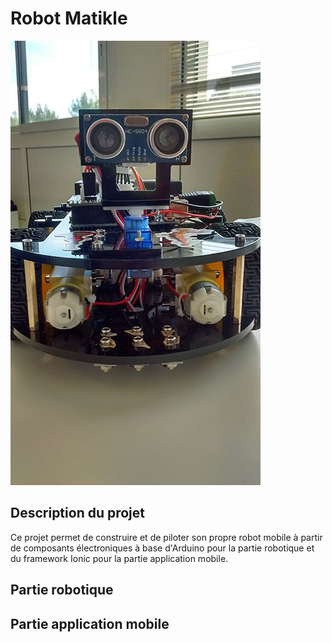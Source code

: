 # Robot Matikle
![alt text](https://github.com/Steffy29/matikle/blob/master/docs/Robot_Matikle.jpg "Robot Matikle")

## Description du projet

Ce projet permet de construire et de piloter son propre robot mobile à partir de composants électroniques à base d'Arduino pour la partie robotique et du framework Ionic pour la partie application mobile.

## Partie robotique

## Partie application mobile
